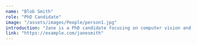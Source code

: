 ```yaml
---
name: "Blob Smith"
role: "PhD Candidate"
image: "/assets/images/People/person1.jpg"
introduction: "Jane is a PhD candidate focusing on computer vision and robotics."
link: "https://example.com/janesmith"
---
```


